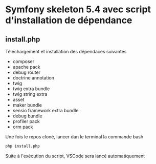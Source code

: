 # Symfony skeleton 5.4 avec script d'installation de dépendance
## install.php
Téléchargement et installation des dépendaces suivantes
- composer
- apache pack
- debug router
- doctrine annotation
- twig
- twig extra bundle
- twig string extra
- asset
- maker bundle
- sensio framework extra bundle
- debug bundle
- profiler pack
- orm pack

Une fois le repos cloné, lancer dan le terminal la commande bash
```bash
php install.php
```
Suite à l'exécution du script, VSCode sera lancé automatiquement